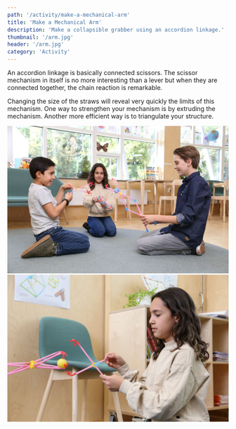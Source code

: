 ```yaml
---
path: '/activity/make-a-mechanical-arm'
title: 'Make a Mechanical Arm'
description: 'Make a collapsible grabber using an accordion linkage.'
thumbnail: '/arm.jpg'
header: '/arm.jpg'
category: 'Activity'
---
```


<section component="youtube" url="https://youtu.be/nVLp8KnJYAY"></section>

An accordion linkage is basically connected scissors. The scissor mechanism in itself is no more interesting than a lever but when they are connected together, the chain reaction is remarkable.

Changing the size of the straws will reveal very quickly the limits of this mechanism. One way to strengthen your mechanism is by extruding the mechanism. Another more efficient way is to triangulate your structure.

<section component="gallery">

![Explore playful opportunities to manipulate objects with this grabber](/arm2.jpg)
![Because of its collapsible nature this arm is able to grab things from far away](/arm3.jpg)

</section>
